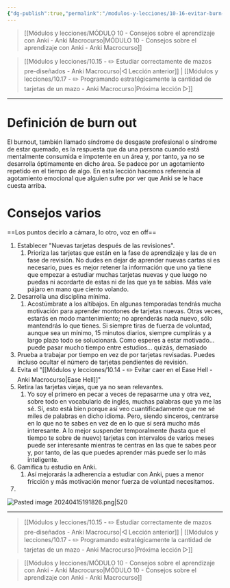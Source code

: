 ```yaml
---
{"dg-publish":true,"permalink":"/modulos-y-lecciones/10-16-evitar-burn-out-al-estudiar-mucho-con-anki-anki-macrocurso/","noteIcon":"","updated":"2024-05-15T22:20:31.653+02:00"}
---
```



> [[Módulos y lecciones/MÓDULO 10 - Consejos sobre el aprendizaje con Anki - Anki Macrocurso\|MÓDULO 10 - Consejos sobre el aprendizaje con Anki - Anki Macrocurso]]

> [[Módulos y lecciones/10.15 - ✏️ Estudiar correctamente de mazos pre-diseñados - Anki Macrocurso\|◁ Lección anterior]] | [[Módulos y lecciones/10.17 - ✏️ Programando estratégicamente la cantidad de tarjetas de un mazo - Anki Macrocurso\|Próxima lección ▷]]

---

# Definición de burn out
El burnout, también llamado síndrome de desgaste profesional o síndrome de estar quemado, es la respuesta que da una persona cuando está mentalmente consumida e impotente en un área y, por tanto, ya no se desarrolla óptimamente en dicho área. Se padece por un agotamiento repetido en el tiempo de algo. En esta lección hacemos referencia al agotamiento emocional que alguien sufre por ver que Anki se le hace cuesta arriba.

# Consejos varios
==Los puntos decirlo a cámara, lo otro, voz en off==

1. Establecer "Nuevas tarjetas después de las revisiones".
	1. Prioriza las tarjetas que están en la fase de aprendizaje y las de en fase de revisión. No dudes en dejar de aprender nuevas cartas si es necesario, pues es mejor retener la información que uno ya tiene que empezar a estudiar muchas tarjetas nuevas y que luego no puedas ni acordarte de estas ni de las que ya te sabías. Más vale pájaro en mano que ciento volando.
2. Desarrolla una disciplina mínima.
	1. Acostúmbrate a los altibajos. En algunas temporadas tendrás mucha motivación para aprender montones de tarjetas nuevas. Otras veces, estarás en modo mantenimiento; no aprenderás nada nuevo, sólo mantendrás lo que tienes. Si siempre tiras de fuerza de voluntad, aunque sea un mínimo, 15 minutos diarios, siempre cumplirás y a largo plazo todo se solucionará. Como esperes a estar motivado... puede pasar mucho tiempo entre estudios... quizás, demasiado
3. Prueba a trabajar por tiempo en vez de por tarjetas revisadas. Puedes incluso ocultar el número de tarjetas pendientes de revisión.
4. Evita el "[[Módulos y lecciones/10.14 - ✏️ Evitar caer en el Ease Hell - Anki Macrocurso\|Ease Hell]]"
5. Retira las tarjetas viejas, que ya no sean relevantes.
	1. Yo soy el primero en pecar a veces de repasarme una y otra vez, sobre todo en vocabulario de inglés, muchas palabras que ya me las sé. Sí, esto está bien porque así veo cuantificadamente que me sé miles de palabras en dicho idioma. Pero, siendo sinceros, centrarse en lo que no te sabes en vez de en lo que sí será mucho más interesante. A lo mejor suspender temporalmente (hasta que el tiempo te sobre de nuevo) tarjetas con intervalos de varios meses puede ser interesante mientras te centras en las que te sabes peor y, por tanto, de las que puedes aprender más puede ser lo más inteligente.
6. Gamifica tu estudio en Anki.
	1. Así mejorarás la adherencia a estudiar con Anki, pues a menor fricción y más motivación menor fuerza de voluntad necesitamos.
7. 

![Pasted image 20240415191826.png|520](/img/user/ANEXOS/Pasted%20image%2020240415191826.png)



---

> [[Módulos y lecciones/10.15 - ✏️ Estudiar correctamente de mazos pre-diseñados - Anki Macrocurso\|◁ Lección anterior]] | [[Módulos y lecciones/10.17 - ✏️ Programando estratégicamente la cantidad de tarjetas de un mazo - Anki Macrocurso\|Próxima lección ▷]]

> [[Módulos y lecciones/MÓDULO 10 - Consejos sobre el aprendizaje con Anki - Anki Macrocurso\|MÓDULO 10 - Consejos sobre el aprendizaje con Anki - Anki Macrocurso]]